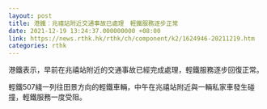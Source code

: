 ```yaml
---
layout: post
title: 港鐵︰兆禧站附近交通事故已處理　輕鐵服務逐步正常
date: 2021-12-19 13:24:37.000000000 +08:00
link: https://news.rthk.hk/rthk/ch/component/k2/1624946-20211219.htm
categories: rthk
---
```


港鐵表示，早前在兆禧站附近的交通事故已經完成處理，輕鐵服務逐步回復正常。

輕鐵507綫一列往田景方向的輕鐵車輛，中午在兆禧站附近與一輛私家車發生碰撞，輕鐵服務一度受阻。
